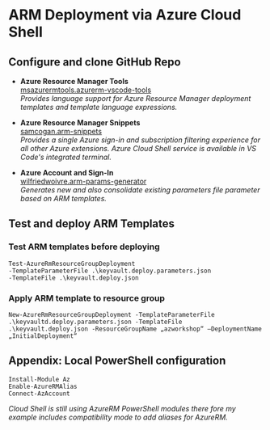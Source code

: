 # ARM Deployment via Azure Cloud Shell
## Configure and clone GitHub  Repo
- <b>Azure Resource Manager Tools</b><br/>
[msazurermtools.azurerm-vscode-tools](https://marketplace.visualstudio.com/items?itemName=msazurermtools.azurerm-vscode-tools)<br/>
<i>Provides language support for Azure Resource Manager deployment templates and template language expressions.</i>

- <b>Azure Resource Manager Snippets</b><br/>
[samcogan.arm-snippets](https://marketplace.visualstudio.com/items?itemName=samcogan.arm-snippets)<br/>
<i/>Provides a single Azure sign-in and subscription filtering experience for all other Azure extensions. Azure Cloud Shell service is available in VS Code's integrated terminal.</i>

- <b>Azure Account and Sign-In</b><br/>
[wilfriedwoivre.arm-params-generator](https://marketplace.visualstudio.com/items?itemName=wilfriedwoivre.arm-params-generator)<br/>
<i/>Generates new and also consolidate existing parameters file parameter based on ARM templates.</i>

## Test and deploy ARM Templates
### Test ARM templates before deploying<br>
    Test-AzureRmResourceGroupDeployment
    -TemplateParameterFile .\keyvault.deploy.parameters.json
    -TemplateFile .\keyvault.deploy.json 

### Apply ARM template to resource group<br>

    New-AzureRmResourceGroupDeployment -TemplateParameterFile .\keyvaultd.deploy.parameters.json -TemplateFile .\keyvault.deploy.json -ResourceGroupName „azworkshop“ –DeploymentName „InitialDeployment“


## Appendix: Local PowerShell configuration
    Install-Module Az
    Enable-AzureRMAlias
    Connect-AzAccount

<i> Cloud Shell is still using AzureRM PowerShell modules there fore my example includes compatibility mode to add aliases for AzureRM.

